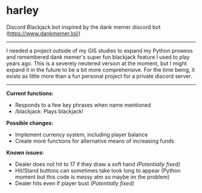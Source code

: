 # harley
Discord Blackjack bot inspired by the dank memer discord bot (https://www.dankmemer.lol/)
***

I needed a project outside of my GIS studies to expand my Python prowess and remembered dank memer's super fun blackjack feature I used to play years ago. This is a severely neutered version at the moment, but I might expand it in the future to be a bit more comprehensive. For the time being, it exists as little more than a fun personal project for a private discord server.

***
**Current functions:**
- Responds to a few key phrases when name mentioned
- /blackjack: Plays blackjack!

**Possible changes:**
- Implement currency system, including player balance
- Create more functions for alternative means of increasing funds

**Known issues:**
- Dealer does not hit to 17 if they draw a soft hand *(Potentially fixed)*
- Hit/Stand buttons can sometimes take took long to appear (Python moment but this code is messy atm so maybe im the problem)
- Dealer hits even if player bust *(Potentially fixed)*
